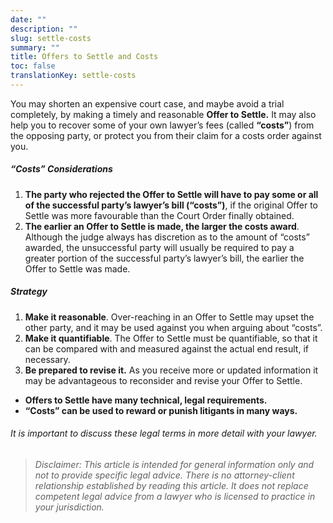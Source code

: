 ```yaml
---
date: ""
description: ""
slug: settle-costs
summary: ""
title: Offers to Settle and Costs
toc: false
translationKey: settle-costs
---
```

You may shorten an expensive court case, and maybe avoid a trial completely, by making a timely and reasonable **Offer to Settle.** It may also help you to recover some of your own lawyer’s fees (called **“costs”**) from the opposing party, or protect you from their claim for a costs order against you.

##### “Costs” Considerations

1. **The party who rejected the Offer to Settle will have to pay some or all of the successful party’s lawyer’s bill (“costs”)**, if the original Offer to Settle was more favourable than the Court Order finally obtained.
2. **The earlier an Offer to Settle is made, the larger the costs award**. Although the judge always has discretion as to the amount of “costs” awarded, the unsuccessful party will usually be required to pay a greater portion of the successful party’s lawyer’s bill, the earlier the Offer to Settle was made.

##### Strategy

1. **Make it reasonable**. Over-reaching in an Offer to Settle may upset the other party, and it may be used against you when arguing about “costs”.
2. **Make it quantifiable**. The Offer to Settle must be quantifiable, so that it can be compared with and measured against the actual end result, if necessary.
3. **Be prepared to revise it.** As you receive more or updated information it may be advantageous to reconsider and revise your Offer to Settle.

* **Offers to Settle have many technical, legal requirements.**
* **“Costs” can be used to reward or punish litigants in many ways.**

###### It is important to discuss these legal terms in more detail with your lawyer.

> _Disclaimer: This article is intended for general information only and not to provide specific legal advice. There is no attorney-client relationship established by reading this article. It does not replace competent legal advice from a lawyer who is licensed to practice in your jurisdiction._